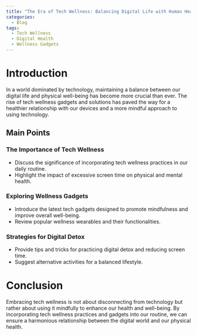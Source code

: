 ```yaml
---
title: "The Era of Tech Wellness: Balancing Digital Life with Human Health"
categories:
  - Blog
tags:
  - Tech Wellness
  - Digital Health
  - Wellness Gadgets
---
```


# Introduction
In a world dominated by technology, maintaining a balance between our digital life and physical well-being has become more crucial than ever. The rise of tech wellness gadgets and solutions has paved the way for a healthier relationship with our devices and a more mindful approach to using technology.

## Main Points
### The Importance of Tech Wellness
- Discuss the significance of incorporating tech wellness practices in our daily routine.
- Highlight the impact of excessive screen time on physical and mental health.

### Exploring Wellness Gadgets
- Introduce the latest tech gadgets designed to promote mindfulness and improve overall well-being.
- Review popular wellness wearables and their functionalities.

### Strategies for Digital Detox
- Provide tips and tricks for practicing digital detox and reducing screen time.
- Suggest alternative activities for a balanced lifestyle.

# Conclusion
Embracing tech wellness is not about disconnecting from technology but rather about using it mindfully to enhance our health and well-being. By incorporating tech wellness practices and gadgets into our routine, we can ensure a harmonious relationship between the digital world and our physical health.